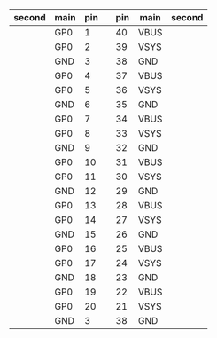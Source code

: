 | second | main |  pin 	|   	| pin  	| main | second |
|---	|---  	|---	|---	|---	|---	    |---  |
|   	| GP0  	| 1  	|   	| 40 	| VBUS  	|    	|
|   	| GP0  	| 2  	|   	| 39 	| VSYS  	|    	|
|   	| GND 	| 3  	|   	| 38 	| GND   	|    	|
|   	| GP0  	| 4  	|   	| 37	| VBUS  	|    	|
|   	| GP0  	| 5  	|   	| 36 	| VSYS  	|    	|
|   	| GND 	| 6 	|   	| 35  | GND   	|    	|
|   	| GP0  	| 7 	|   	| 34  | VBUS  	|    	|
|   	| GP0  	| 8   |   	| 33 	| VSYS  	|    	|
|   	| GND 	| 9 	|   	| 32 	| GND   	|    	|
|   	| GP0  	| 10 	|   	| 31	| VBUS  	|    	|
|   	| GP0  	| 11	|   	| 30  | VSYS  	|    	|
|   	| GND 	| 12	|   	| 29 	| GND   	|    	|
|   	| GP0  	| 13 	|   	| 28  | VBUS  	|    	|
|   	| GP0  	| 14 	|   	| 27  | VSYS  	|    	|
|   	| GND 	| 15	|   	| 26  | GND   	|    	|
|   	| GP0  	| 16	|   	| 25  | VBUS  	|    	|
|   	| GP0  	| 17	|   	| 24  | VSYS  	|    	|
|   	| GND 	| 18	|   	| 23  | GND   	|    	|
|   	| GP0  	| 19 	|   	| 22  | VBUS  	|    	|
|   	| GP0  	| 20 	|   	| 21	| VSYS  	|    	|
|   	| GND 	| 3  	|   	| 38  	| GND  	|    	|

